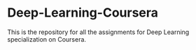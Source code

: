 # Deep-Learning-Coursera
This is the repository for all the assignments for Deep Learning specialization on Coursera. 
